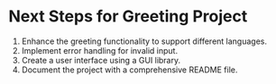 # Next Steps for Greeting Project

1. Enhance the greeting functionality to support different languages.
2. Implement error handling for invalid input.
3. Create a user interface using a GUI library.
4. Document the project with a comprehensive README file.
